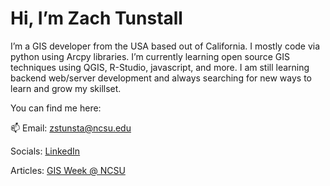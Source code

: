 # Hi, I’m Zach Tunstall

 
I’m a GIS developer from the USA based out of California.  I mostly code via python using Arcpy libraries.
I’m currently learning open source GIS techniques using QGIS, R-Studio, javascript, and more.
I am still learning backend web/server development and always searching for new ways to learn and grow my skillset.

You can find me here:

📫 Email: zstunsta@ncsu.edu

 Socials: [LinkedIn](https://www.linkedin.com/in/zach-tunstall-0421b384/)
 
 Articles: [GIS Week @ NCSU](https://www.gisweekatncstate.org/about)
 
 

